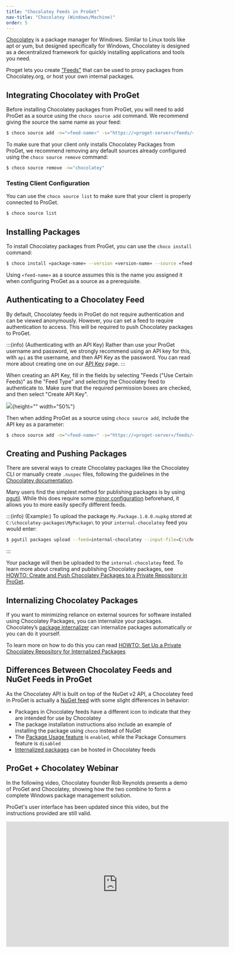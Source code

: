 ```yaml
---
title: "Chocolatey Feeds in ProGet"
nav-title: "Chocolatey (Windows/Machine)"
order: 5
---
```


[Chocolatey](https://chocolatey.org/) is a package manager for Windows. Similar to Linux tools like apt or yum, but designed specifically for Windows, Chocolatey is designed as a decentralized framework for quickly installing applications and tools you need.

Proget lets you create ["Feeds"](/docs/proget/feeds/feed-overview) that can be used to proxy packages from Chocolatey.org, or host your own internal packages. 

## Integrating Chocolatey with ProGet

Before installing Chocolatey packages from ProGet, you will need to add ProGet as a source using the `choco source add` command. We recommend giving the source the same name as your feed:

```bash
$ choco source add -n="«feed-name»" -s="https://«proget-server»/feeds/«feed-name»" --priority=1 
```

To make sure that your client only installs Chocolatey Packages from ProGet, we recommend removing any default sources already configured using the `choco source remove` command:

```bash
$ choco source remove -n="chocolatey"
```

### Testing Client Configuration

You can use the `choco source list` to make sure that your client is properly connected to ProGet.

```bash
$ choco source list
```

## Installing Packages

To install Chocolatey packages from ProGet, you can use the `choco install` command:

```bash
$ choco install «package-name» --version «version-name» --source «feed-name»
```

Using `«feed-name»` as a source assumes this is the name you assigned it when configuring ProGet as a source as a prerequisite. 

## Authenticating to a Chocolatey Feed

By default, Chocolatey feeds in ProGet do not require authentication and can be viewed anonymously. However, you can set a feed to require authentication to access. This will be required to push Chocolatey packages to ProGet.  

:::(info) (Authenticating with an API Key)
Rather than use your ProGet username and password, we strongly recommend using an API key for this, with `api` as the username, and then API Key as the password. You can read more about creating one on our [API Key](/docs/proget/api/apikeys) page. 
:::

When creating an API Key, fill in the fields by selecting "Feeds ("Use Certain Feeds)" as the "Feed Type" and selecting the Chocolatey feed to authenticate to. Make sure that the required permission boxes are checked, and then select "Create API Key".

![](/resources/docs/proget-chocolatey-apikey.png){height="" width="50%"}

Then when adding ProGet as a source using `choco source add`, include the API key as a parameter:

```bash
$ choco source add -n="«feed-name»" -s="https://«proget-server»/feeds/«feed-name»" --user=api --password=«api-key»
```

## Creating and Pushing Packages

There are several ways to create Chocolatey packages like the Chocolatey CLI or manually create `.nuspec` files, following the guidelines in the [Chocolatey documentation](https://docs.chocolatey.org/en-us/create/).

Many users find the simplest method for publishing packages is by using [pgutil](/docs/proget/api/pgutil). While this does require some [minor configuration](/docs/proget/api/pgutil#sources) beforehand, it allows you to more easily specify different feeds.

:::(info) (Example:)
To upload the package `My.Package.1.0.0.nupkg` stored at `C:\chocolatey-packages\MyPackage\` to your `internal-chocolatey` feed you would enter:

```bash
$ pgutil packages upload --feed=internal-chocolatey --input-file=C:\chocolatey-packages\MyPackage\MyPackage.1.0.0.nupkg
```
:::

Your package will then be uploaded to the `internal-chocolatey` feed. To learn more about creating and publishing Chocolatey packages, see [HOWTO: Create and Push Chocolatey Packages to a Private Repository in ProGet](/docs/proget/feeds/chocolatey/howto-chocolatey-publish).

## Internalizing Chocolatey Packages

If you want to minimizing reliance on external sources for software installed using Chocolatey Packages, you can internalize your packages. Chocolatey’s [package internalizer](https://docs.chocolatey.org/en-us/features/package-internalizer) can internalize packages automatically or you can do it yourself. 

To learn more on how to do this you can read [HOWTO: Set Up a Private Chocolatey Repository for Internalized Packages](/docs/proget/feeds/chocolatey/howto-chocolatey-internalized#internalize-packages)

## Differences Between Chocolatey Feeds and NuGet Feeds in ProGet

As the Chocolatey API is built on top of the NuGet v2 API, a Chocolatey feed in ProGet is actually a [NuGet feed](/docs/proget/feeds/nuget) with some slight differences in behavior:
* Packages in Chocolatey feeds have a different icon to indicate that they are intended for use by Chocolatey
* The package installation instructions also include an example of installing the package using `choco` instead of NuGet
* The [Package Usage feature](/docs/proget/feeds/chocolatey/howto-chocolatey-scan) is `enabled`, while the Package Consumers feature is `disabled`
* [Internalized packages](/docs/proget/feeds/chocolatey/howto-chocolatey-internalized) can be hosted in Chocolatey feeds 

## ProGet + Chocolatey Webinar

In the following video, Chocolatey founder Rob Reynolds presents a demo of ProGet and Chocolatey, showing how the two combine to form a complete Windows package management solution.

ProGet's user interface has been updated since this video, but the instructions provided are still valid.

<iframe width="600" height="337" src="https://www.youtube.com/embed/BcTYGf7sQ8Q" frameborder="0" allowfullscreen="true"></iframe>
